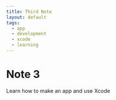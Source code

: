 ```yaml
---
title: Third Note
layout: default
tags:
  - app
  - development
  - xcode
  - learning
---
```


# Note 3

Learn how to make an app and use Xcode